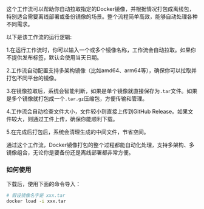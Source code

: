 这个工作流可以帮助你自动拉取指定的Docker镜像，并根据情况打包成离线包，特别适合需要离线部署或备份镜像的场景。整个流程简单高效，能够自动处理各种不同需求。

以下是该工作流的运行逻辑:

1.在运行工作流时，你可以输入一个或多个镜像名称，工作流会自动拉取。如果你不提供发布标签，默认会使用当天日期。

2.工作流自动配置支持多架构镜像（比如amd64、arm64等），确保你可以拉取并打包不同平台的镜像。

3.在镜像拉取后，系统会智能判断，如果是单个镜像就直接保存为`.tar`文件。如果是多个镜像就打包成一个`.tar.gz`压缩包，方便传输和管理。

4.工作流会自动检查文件大小，文件较小则直接上传到GitHub Release。如果文件较大，则通过工件上传，确保你能顺利下载。

5.在完成后打包后，系统会清理生成的中间文件，节省空间。

通过这个工作流，Docker镜像打包的整个过程都能自动化处理，支持多架构、多镜像组合，无论你是要备份还是离线部署都非常方便。

### 如何使用
下载后，使用下面的命令导入：
```bash
# 假设镜像名字是 xxx.tar
docker load -i xxx.tar
```
